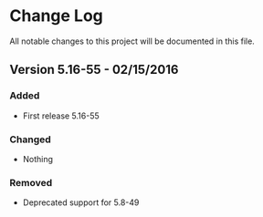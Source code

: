 # Change Log
All notable changes to this project will be documented in this file.

## Version 5.16-55 - 02/15/2016
### Added
* First release 5.16-55

### Changed
* Nothing

### Removed
* Deprecated support for 5.8-49

